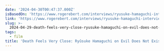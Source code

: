 ```yaml
---
date: '2024-04-30T00:47:37.000Z'
isBasedOn: 'https://www.rogerebert.com/interviews/ryusuke-hamaguchi-interview'
link: 'https://www.rogerebert.com/interviews/ryusuke-hamaguchi-interview'
slug: >-
  2024-04-29-death-feels-very-close-ryusuke-hamaguchi-on-evil-does-not-exist-or-intervie
tags:
  - film
title: 'Death Feels Very Close: Ryûsuke Hamaguchi on Evil Does Not Exist | Intervie'
---
```


